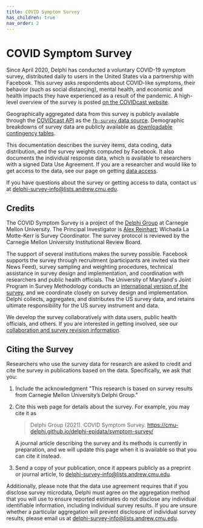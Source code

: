 ```yaml
---
title: COVID Symptom Survey
has_children: true
nav_order: 2
---
```


# COVID Symptom Survey

Since April 2020, Delphi has conducted a voluntary COVID-19 symptom survey,
distributed daily to users in the United States via a partnership with Facebook.
This survey asks respondents about COVID-like symptoms, their behavior (such as
social distancing), mental health, and economic and health impacts they have
experienced as a result of the pandemic. A high-level overview of the survey is
posted [on the COVIDcast website](https://delphi.cmu.edu/covidcast/surveys/).

Geographically aggregated data from this survey is publicly available through
the [COVIDcast API](../api/covidcast.md) as the [`fb-survey` data source](../api/covidcast-signals/fb-survey.md).
Demographic breakdowns of survey data are publicly available as
[downloadable contingency tables](contingency-tables.md).

This documentation describes the survey items, data coding, data distribution,
and the survey weights computed by Facebook. It also documents the individual
response data, which is available to researchers with a signed Data Use
Agreement. If you are a researcher and would like to get access to the data, see
our page on getting [data access](data-access.md).

If you have questions about the survey or getting access to data, contact us at
<delphi-survey-info@lists.andrew.cmu.edu>.

## Credits

The COVID Symptom Survey is a project of the [Delphi
Group](https://delphi.cmu.edu/) at Carnegie Mellon University. The Principal
Investigator is [Alex Reinhart](https://www.refsmmat.com/); Wichada La
Motte-Kerr is Survey Coordinator. The survey protocol is reviewed by the
Carnegie Mellon University Institutional Review Board.

The support of several institutions makes the survey possible. Facebook supports
the survey through recruitment (participants are invited via their News Feed),
survey sampling and weighting procedures, technical assistance in survey design
and implementation, and coordination with researchers and public health
officials. The University of Maryland's Joint Program in Survey Methodology
conducts an [international version of the survey](https://covidmap.umd.edu/),
and we coordinate closely on survey design and implementation. Delphi collects,
aggregates, and distributes the US survey data, and retains ultimate
responsibility for the US survey instrument and data.

We develop the survey collaboratively with data users, public health officials,
and others. If you are interested in getting involved, see our
[collaboration and survey revision information](collaboration-revision.md).

## Citing the Survey

Researchers who use the survey data for research are asked to credit and cite
the survey in publications based on the data. Specifically, we ask that you:

1. Include the acknowledgment "This research is based on survey results from
   Carnegie Mellon University’s Delphi Group."
2. Cite this web page for details about the survey. For example, you may cite it
   as

    > Delphi Group (2021). COVID Symptom Survey.
    > <https://cmu-delphi.github.io/delphi-epidata/symptom-survey/>

    A journal article describing the survey and its methods is currently in
    preparation, and we will update this page when it is available so that you
    can cite it instead.
3. Send a copy of your publication, once it appears publicly as a preprint or
   journal article, to <delphi-survey-info@lists.andrew.cmu.edu>.

Additionally, please note that the data use agreement requires that if you
disclose survey microdata, Delphi must agree on the aggregation method that you
will use to ensure reported estimates do not disclose any individual
identifiable information, including individual survey results. If you are unsure
whether a particular aggregation will prevent disclosure of individual survey
results, please email us at <delphi-survey-info@lists.andrew.cmu.edu>.
